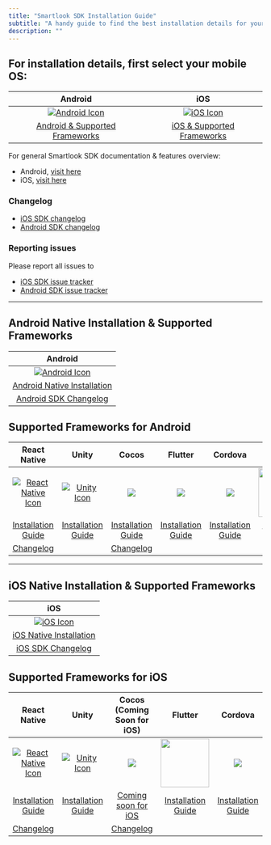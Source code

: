 ```yaml
---
title: "Smartlook SDK Installation Guide"
subtitle: "A handy guide to find the best installation details for your project."
description: ""
---
```




## For installation details, first select your mobile OS:


|                                               Android                                                |                                           iOS                                            |
|:----------------------------------------------------------------------------------------------------:|:----------------------------------------------------------------------------------------:|
| [![Android Icon](/assets/img/icons/android.png)](#android-native-installation--supported-frameworks) | [![iOS Icon](/assets/img/icons/ios.png)](#ios-native-installation--supported-frameworks) |
|         [Android & Supported Frameworks](#android-native-installation--supported-frameworks)         |       [iOS & Supported Frameworks](#ios-native-installation--supported-frameworks)       |

For general Smartlook SDK documentation & features overview:
* Android, [visit here](https://smartlook.github.io/legacy-docs/docs/sdk/android/#android)
* iOS, [visit here](https://smartlook.github.io/legacy-docs/docs/sdk/ios/#ios)



### Changelog

- [iOS SDK changelog](https://github.com/smartlook/smartlook-ios-sdk)
- [Android SDK changelog](https://github.com/smartlook/smartlook-android-sdk)

### Reporting issues

Please report all issues to
- [iOS SDK issue tracker](https://github.com/smartlook/smartlook-ios-sdk/issues)
- [Android SDK issue tracker](https://github.com/smartlook/smartlook-android-sdk/issues)

___

## Android Native Installation & Supported Frameworks

|                                                         Android                                                          |
|:------------------------------------------------------------------------------------------------------------------------:|
| [![Android Icon](/assets/img/icons/android.png)](https://smartlook.github.io/legacy-docs/docs/sdk/android/#installation) |
|          [Android Native Installation](https://smartlook.github.io/legacy-docs/docs/sdk/android/#installation)           |
|                       [Android SDK Changelog](https://github.com/smartlook/smartlook-android-sdk)                        |


## Supported Frameworks for Android

|                                                            React Native                                                            |                                                             Unity                                                              |                                                   Cocos                                                    |                                                       Flutter                                                        |                                                           Cordova                                                           |                                                         Ionic                                                         |
|:----------------------------------------------------------------------------------------------------------------------------------:|:------------------------------------------------------------------------------------------------------------------------------:|:----------------------------------------------------------------------------------------------------------:|:--------------------------------------------------------------------------------------------------------------------:|:---------------------------------------------------------------------------------------------------------------------------:|:---------------------------------------------------------------------------------------------------------------------:|
| [![React Native Icon](/assets/img/icons/react-native.png)](https://smartlook.github.io/legacy-docs/docs/sdk/react-native/#android) | [![Unity Icon](/assets/img/icons/unity.png)](https://smartlook.github.io/legacy-docs/docs/sdk/unity/#installation-for-android) | [<img src="/assets/img/icons/cocos.png">](https://smartlook.github.io/legacy-docs/docs/sdk/cocos/#android) | [<img src="/assets/img/icons/flutter.png" >](https://smartlook.github.io/legacy-docs/docs/sdk/flutter/#android--ios) | [<img src="/assets/img/icons/cordova.png">](https://smartlook.github.io/legacy-docs/docs/sdk/cordova-android/#installation) | [<img src="/assets/img/icons/ionic.png" width='96'>](https://smartlook.github.io/legacy-docs/docs/sdk/ionic-android/) |
|                    [Installation Guide](https://smartlook.github.io/legacy-docs/docs/sdk/react-native/#android)                    |             [Installation Guide](https://smartlook.github.io/legacy-docs/docs/sdk/unity/#installation-for-android)             |           [Installation Guide](https://smartlook.github.io/legacy-docs/docs/sdk/cocos/#android)            |             [Installation Guide](https://smartlook.github.io/legacy-docs/docs/sdk/flutter/#android--ios)             |            [Installation Guide](https://smartlook.github.io/legacy-docs/docs/sdk/cordova-android/#installation)             |                 [Installation Guide](https://smartlook.github.io/legacy-docs/docs/sdk/ionic-android/)                 |
|                                [Changelog](https://github.com/smartlook/smartlook-react-native-sdk)                                |                                                                                                                                |                   [Changelog](https://github.com/smartlook/smartlook-cocos-android-sdk)                    |                                                                                                                      |                                                                                                                             |                                                                                                                       |




___

## iOS Native Installation & Supported Frameworks

|                                                     iOS                                                      |
|:------------------------------------------------------------------------------------------------------------:|
| [![iOS Icon](/assets/img/icons/ios.png)](https://smartlook.github.io/legacy-docs/docs/sdk/ios/#installation) |
|        [iOS Native Installation](https://smartlook.github.io/legacy-docs/docs/sdk/ios/#installation)         |
|                     [iOS SDK Changelog](https://github.com/smartlook/smartlook-ios-sdk)                      |

## Supported Frameworks for iOS

|                                                          React Native                                                          |                                                           Unity                                                            |                                      Cocos (Coming Soon for iOS)                                       |                                                            Flutter                                                             |                                                           Cordova                                                           |
|:------------------------------------------------------------------------------------------------------------------------------:|:--------------------------------------------------------------------------------------------------------------------------:|:------------------------------------------------------------------------------------------------------:|:------------------------------------------------------------------------------------------------------------------------------:|:---------------------------------------------------------------------------------------------------------------------------:|
| [![React Native Icon](/assets/img/icons/react-native.png)](https://smartlook.github.io/legacy-docs/docs/sdk/react-native/#ios) | [![Unity Icon](/assets/img/icons/unity.png)](https://smartlook.github.io/legacy-docs/docs/sdk/unity/#installation-for-ios) | [<img src="/assets/img/icons/cocos.png">](https://smartlook.github.io/legacy-docs/docs/sdk/cocos/#ios) | [<img src="/assets/img/icons/flutter.png" width="96">](https://smartlook.github.io/legacy-docs/docs/sdk/flutter/#android--ios) | [<img src="/assets/img/icons/cordova.png">](https://smartlook.github.io/legacy-docs/docs/sdk/cordova-android/#installation) |
|                    [Installation Guide](https://smartlook.github.io/legacy-docs/docs/sdk/react-native/#ios)                    |             [Installation Guide](https://smartlook.github.io/legacy-docs/docs/sdk/unity/#installation-for-ios)             |           [Coming soon for iOS](https://smartlook.github.io/legacy-docs/docs/sdk/cocos/#ios)           |                  [Installation Guide](https://smartlook.github.io/legacy-docs/docs/sdk/flutter/#android--ios)                  |            [Installation Guide](https://smartlook.github.io/legacy-docs/docs/sdk/cordova-android/#installation)             |
|                              [Changelog](https://github.com/smartlook/smartlook-react-native-sdk)                              |                                                                                                                            |                 [Changelog](https://github.com/smartlook/smartlook-cocos-android-sdk)                  |                                                                                                                                |                                                                                                                             |








